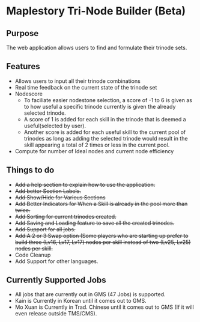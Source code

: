 # Maplestory Tri-Node Builder (Beta)

## Purpose
The web application allows users to find and formulate their trinode sets.

## Features

- Allows users to input all their trinode combinations
- Real time feedback on the current state of the trinode set
- Nodescore
  - To faciliate easier nodestone selection, a score of -1 to 6 is given as to how useful a specific trinode currently is given the already selected trinode. 
  - A score of 1 is added for each skill in the trinode that is deemed a useful(selected by user). 
  - Another score is added for each useful skill to the current pool of trinodes as long as adding the selected trinode would result in the skill appearing a total of 2 times or less in the current pool.
- Compute for number of Ideal nodes and current node efficiency

## Things to do

- ~~Add a help section to explain how to use the application.~~
- ~~Add better Section Labels.~~
- ~~Add Show/Hide for Various Sections~~
- ~~Add Better Indicators for When a Skill is already in the pool more than twice.~~
- ~~Add Sorting for current trinodes created.~~
- ~~Add Saving and Loading feature to save all the created trinodes.~~
- ~~Add Support for all jobs.~~
- ~~Add A 2 or 3 Swap option (Some players who are starting up prefer to build three (Lv16, Lv17, Lv17) nodes per skill instead of two (Lv25, Lv25) nodes per skill.~~
- Code Cleanup
- Add Support for other languages.

## Currently Supported Jobs

- All jobs that are currently out in GMS (47 Jobs) is supported.
- Kain is Currently in Korean until it comes out to GMS.
- Mo Xuan is Currently in Trad. Chinese until it comes out to GMS (If it will even release outside TMS/CMS).

